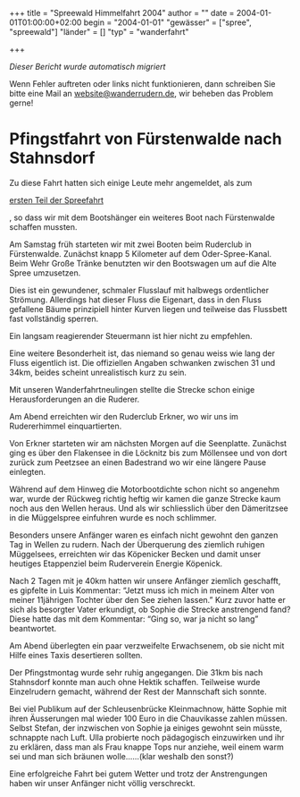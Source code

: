 +++
title = "Spreewald Himmelfahrt 2004"
author = ""
date = 2004-01-01T01:00:00+02:00
begin = "2004-01-01"
"gewässer" = ["spree", "spreewald"]
"länder" = []
"typ" = "wanderfahrt"

+++


*Dieser Bericht wurde automatisch migriert*

Wenn Fehler auftreten oder links nicht funktionieren, dann schreiben Sie bitte eine Mail an website@wanderrudern.de, wir beheben das Problem gerne!



# Pfingstfahrt von Fürstenwalde nach Stahnsdorf


Zu diese Fahrt hatten sich einige Leute mehr angemeldet, als zum

[ersten Teil der Spreefahrt](/berichte/2004/spreewald04)

, so dass wir mit dem Bootshänger ein weiteres Boot nach Fürstenwalde schaffen mussten.

Am Samstag früh starteten wir mit zwei Booten beim Ruderclub in Fürstenwalde. Zunächst knapp 5 Kilometer auf dem Oder-Spree-Kanal. Beim Wehr Große Tränke benutzten wir den Bootswagen um auf die Alte Spree umzusetzen.

Dies ist ein gewundener, schmaler Flusslauf mit halbwegs ordentlicher Strömung. Allerdings hat dieser Fluss die Eigenart, dass in den Fluss gefallene Bäume prinzipiell hinter Kurven liegen und teilweise das Flussbett fast vollständig sperren.

Ein langsam reagierender Steuermann ist hier nicht zu empfehlen.

Eine weitere Besonderheit ist, das niemand so genau weiss wie lang der Fluss eigentlich ist. Die offiziellen Angaben schwanken zwischen 31 und 34km, beides scheint unrealistisch kurz zu sein.

Mit unseren Wanderfahrtneulingen stellte die Strecke schon einige Herausforderungen an die Ruderer.

Am Abend erreichten wir den Ruderclub Erkner, wo wir uns im Rudererhimmel einquartierten.

Von Erkner starteten wir am nächsten Morgen auf die Seenplatte. Zunächst ging es über den Flakensee in die Löcknitz bis zum Möllensee und von dort zurück zum Peetzsee an einen Badestrand wo wir eine längere Pause einlegten.

Während auf dem Hinweg die Motorbootdichte schon nicht so angenehm war, wurde der Rückweg richtig heftig wir kamen die ganze Strecke kaum noch aus den Wellen heraus. Und als wir schliesslich über den Dämeritzsee in die Müggelspree einfuhren wurde es noch schlimmer.

Besonders unsere Anfänger waren es einfach nicht gewohnt den ganzen Tag in Wellen zu rudern. Nach der Überquerung des ziemlich ruhigen Müggelsees, erreichten wir das Köpenicker Becken und damit unser heutiges Etappenziel beim Ruderverein Energie Köpenick.

Nach 2 Tagen mit je 40km hatten wir unsere Anfänger ziemlich geschafft, es gipfelte in Luis Kommentar: “Jetzt muss ich mich in meinem Alter von meiner 11jährigen Tochter über den See ziehen lassen.” Kurz zuvor hatte er sich als besorgter Vater erkundigt, ob Sophie die Strecke anstrengend fand? Diese hatte das mit dem Kommentar: “Ging so, war ja nicht so lang” beantwortet.

Am Abend überlegten ein paar verzweifelte Erwachsenem, ob sie nicht mit Hilfe eines Taxis desertieren sollten.

Der Pfingstmontag wurde sehr ruhig angegangen. Die 31km bis nach Stahnsdorf konnte man auch ohne Hektik schaffen. Teilweise wurde Einzelrudern gemacht, während der Rest der Mannschaft sich sonnte.

Bei viel Publikum auf der Schleusenbrücke Kleinmachnow, hätte Sophie mit ihren Äusserungen mal wieder 100 Euro in die Chauvikasse zahlen müssen. Selbst Stefan, der inzwischen von Sophie ja einiges gewohnt sein müsste, schnappte nach Luft. Ulla probierte noch pädagogisch einzuwirken und ihr zu erklären, dass man als Frau knappe Tops nur anziehe, weil einem warm sei und man sich bräunen wolle......(klar weshalb den sonst?)

Eine erfolgreiche Fahrt bei gutem Wetter und trotz der Anstrengungen haben wir unser Anfänger nicht völlig verschreckt.